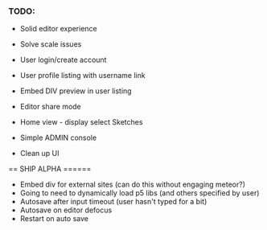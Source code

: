 

### TODO:

+ Solid editor experience
+ Solve scale issues

+ User login/create account
+ User profile listing with username link
+ Embed DIV preview in user listing

+ Editor share mode

+ Home view - display select Sketches

+ Simple ADMIN console

+ Clean up UI

== SHIP ALPHA ======

+ Embed div for external sites (can do this without engaging meteor?)
+ Going to need to dynamically load p5 libs (and others specified by user)
+ Autosave after input timeout (user hasn't typed for a bit)
+ Autosave on editor defocus
+ Restart on auto save
